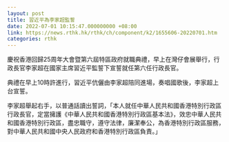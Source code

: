 ```yaml
---
layout: post
title: 習近平為李家超監誓
date: 2022-07-01 10:15:47.000000000 +08:00
link: https://news.rthk.hk/rthk/ch/component/k2/1655606-20220701.htm
categories: rthk
---
```


慶祝香港回歸25周年大會暨第六屆特區政府就職典禮，早上在灣仔會展舉行，行政長官李家超在國家主席習近平監誓下宣誓就任第六任行政長官。

典禮在早上10時許進行，習近平伉儷由李家超陪同進場，奏唱國歌後，李家超上台宣誓。

李家超舉起右手，以普通話讀出誓詞，「本人就任中華人民共和國香港特別行政區行政長官，定當擁護《中華人民共和國香港特別行政區基本法》，效忠中華人民共和國香港特別行政區，盡忠職守，遵守法律，廉潔奉公，為香港特別行政區服務，對中華人民共和國中央人民政府和香港特別行政區負責。」
